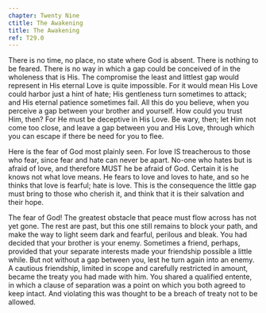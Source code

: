 ```yaml
---
chapter: Twenty Nine
ctitle: The Awakening
title: The Awakening
ref: T29.0
---
```


There is no time, no place, no state where God is absent. There is
nothing to be feared. There is no way in which a gap could be conceived
of in the wholeness that is His. The compromise the least and littlest
gap would represent in His eternal Love is quite impossible. For it
would mean His Love could harbor just a hint of hate; His gentleness
turn sometimes to attack; and His eternal patience sometimes fail. All
this do you believe, when you perceive a gap between your brother and
yourself. How could you trust Him, then? For He must be deceptive in His
Love. Be wary, then; let Him not come too close, and leave a gap between
you and His Love, through which you can escape if there be need for you
to flee.

Here is the fear of God most plainly seen. For love IS treacherous to
those who fear, since fear and hate can never be apart. No-one who hates
but is afraid of love, and therefore MUST he be afraid of God. Certain
it is he knows not what love means. He fears to love and loves to hate,
and so he thinks that love is fearful; hate is love. This is the
consequence the little gap must bring to those who cherish it, and think
that it is their salvation and their hope.

The fear of God! The greatest obstacle that peace must flow across has
not yet gone. The rest are past, but this one still remains to block
your path, and make the way to light seem dark and fearful, perilous and
bleak. You had decided that your brother is your enemy. Sometimes a
friend, perhaps, provided that your separate interests
made your friendship possible a little while. But not without a gap
between you, lest he turn again into an enemy. A cautious friendship,
limited in scope and carefully restricted in amount, became the treaty
you had made with him. You shared a qualified entente, in which a clause
of separation was a point on which you both agreed to keep intact. And
violating this was thought to be a breach of treaty not to be allowed.

